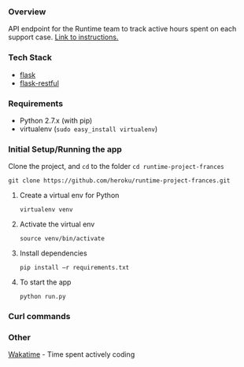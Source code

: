 ### Overview

API endpoint for the Runtime team to track active hours spent on each support case. [Link to instructions.](https://gist.github.com/jkvor/bfffcd67c08f211738626cc58dfbc3ac)

### Tech Stack

* [flask](http://flask.pocoo.org/)
* [flask-restful](https://flask-restful.readthedocs.io/en/0.3.5/index.html)

### Requirements

- Python 2.7.x (with pip)
- virtualenv (`sudo easy_install virtualenv`)

### Initial Setup/Running the app
Clone the project, and `cd` to the folder `cd runtime-project-frances`

```shell
git clone https://github.com/heroku/runtime-project-frances.git
```

1. Create a virtual env for Python 

    ```Shell
    virtualenv venv
    ```

2. Activate the virtual env

    ```Shell
    source venv/bin/activate
    ```

3. Install dependencies

    ```Shell
    pip install –r requirements.txt
    ```

4. To start the app

    ```shell
    python run.py
    ```

### Curl commands


### Other

[Wakatime](https://wakatime.com/@kawaiiru/projects/nolnmbxtji?start=2017-10-12&end=2017-10-18) - Time spent actively coding
